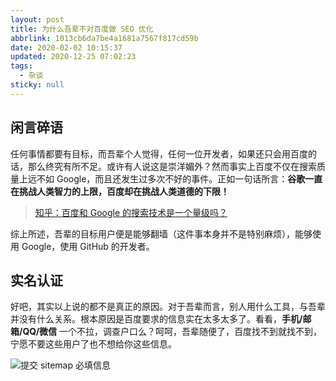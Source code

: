 ```yaml
---
layout: post
title: 为什么吾辈不对百度做 SEO 优化
abbrlink: 1013cb6da7be4a1681a7567f817cd59b
date: 2020-02-02 10:15:37
updated: 2020-12-25 07:02:23
tags:
  - 杂谈
sticky: null
---
```


## 闲言碎语

任何事情都要有目标，而吾辈个人觉得，任何一位开发者，如果还只会用百度的话，那么终究有所不足。或许有人说这是崇洋媚外？然而事实上百度不仅在搜索质量上远不如 Google，而且还发生过多次不好的事件。正如一句话所言：**谷歌一直在挑战人类智力的上限，百度却在挑战人类道德的下限！**

> [知乎：百度和 Google 的搜索技术是一个量级吗？](https://www.zhihu.com/question/22447908)

综上所述，吾辈的目标用户便是能够翻墙（这件事本身并不是特别麻烦），能够使用 Google，使用 GitHub 的开发者。

## 实名认证

好吧，其实以上说的都不是真正的原因。对于吾辈而言，别人用什么工具，与吾辈并没有什么关系。根本原因是百度要求的信息实在太多太多了。看看，**手机/邮箱/QQ/微信** 一个不拉，调查户口么？呵呵，吾辈随便了，百度找不到就找不到，宁愿不要这些用户了也不想给你这些信息。

![提交 sitemap 必填信息](https://cdn.jsdelivr.net/gh/rxliuli/img-bed/20191026130601.png)
